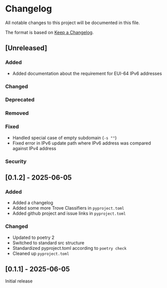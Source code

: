 # Changelog

All notable changes to this project will be documented in this file.

The format is based on [Keep a Changelog](https://keepachangelog.com/en/1.1.0/).

## [Unreleased]

### Added

- Added documentation about the requirement for EUI-64 IPv6 addresses

### Changed

### Deprecated

### Removed

### Fixed

- Handled special case of empty subdomain (`-s ""`)
- Fixed error in IPv6 update path where IPv6 address was compared against IPv4 address

### Security

## [0.1.2] - 2025-06-05

### Added

- Added a changelog
- Added some more Trove Classifiers in `pyproject.toml`
- Added github project and issue links in `pyproject.toml`

### Changed

- Updated to poetry 2
- Switched to standard src structure
- Standardized pyproject.toml according to `poetry check`
- Cleaned up `pyproject.toml`

## [0.1.1] - 2025-06-05

Initial release
